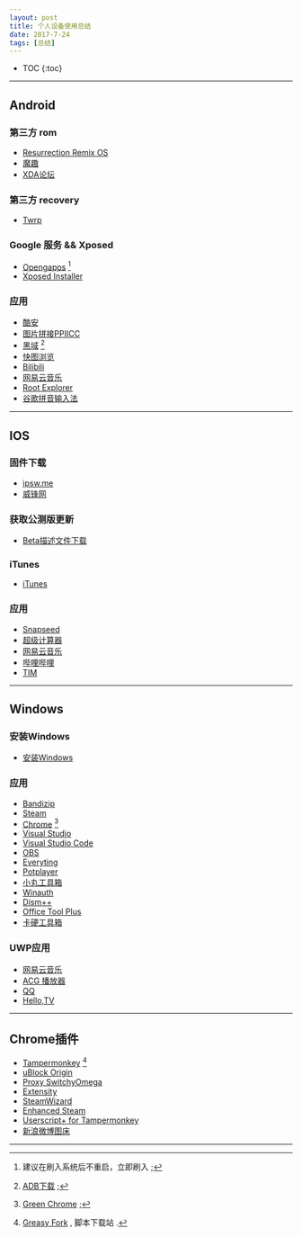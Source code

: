```yaml
---
layout: post
title: 个人设备使用总结
date: 2017-7-24
tags: [总结]
---
```


* TOC
{:toc}

---

## Android
### 第三方 rom
+ [Resurrection Remix OS](https://sourceforge.net/projects/resurrectionremix/files/?source=navbar)
+ [魔趣](https://download.mokeedev.com)
+ [XDA论坛](https://forum.xda-developers.com/)

### 第三方 recovery
+ [Twrp](https://twrp.me/Devices/)

### Google 服务 && Xposed
+ [Opengapps](http://opengapps.org/) [^1]
+ [Xposed Installer](http://repo.xposed.info/module/de.robv.android.xposed.installer)

[^1]: 建议在刷入系统后不重启，立即刷入 ;

### 应用
+ [酷安](https://www.coolapk.com/apk/com.coolapk.market?from=navbar)
+ [图片拼接PPIICC](https://www.coolapk.com/apk/bos.consoar.imagestitch)
+ [黑域](https://www.coolapk.com/apk/me.piebridge.brevent) [^2]
+ [快图浏览](https://www.coolapk.com/apk/com.alensw.PicFolder)
+ [Bilibili](https://www.coolapk.com/apk/tv.danmaku.bili)
+ [网易云音乐](https://www.coolapk.com/apk/com.netease.cloudmusic)
+ [Root Explorer](https://www.coolapk.com/apk/com.speedsoftware.rootexplorer)
+ [谷歌拼音输入法](https://www.coolapk.com/apk/com.google.android.inputmethod.pinyin)

[^2]: [ADB下载](https://developer.android.google.cn/studio/releases/platform-tools.html) ;

---

## IOS
### 固件下载
+ [ipsw.me](https://ipsw.me/)
+ [威锋网](http://act.feng.com/wetools/index.php?r=iosRom/index)

### 获取公测版更新
+ [Beta描述文件下载](https://beta.apple.com/sp/zh/betaprogram/)

### iTunes
+ [iTunes](https://www.apple.com/itunes/download/)

### 应用
+ [Snapseed](https://itunes.apple.com/cn/app/snapseed/id439438619?mt=8)
+ [超级计算器](https://itunes.apple.com/cn/app/%E8%B6%85%E7%BA%A7%E8%AE%A1%E7%AE%97%E5%99%A8-%E4%BD%A0%E9%9A%8F%E8%BA%AB%E7%9A%84%E6%95%B0%E5%AD%A6%E5%A5%BD%E5%B8%AE%E6%89%8B/id1130826879?mt=8)
+ [网易云音乐](https://itunes.apple.com/cn/app/%E7%BD%91%E6%98%93%E4%BA%91%E9%9F%B3%E4%B9%90/id590338362?mt=8)
+ [哔哩哔哩](https://itunes.apple.com/cn/app/%E5%93%94%E5%93%A9%E5%93%94%E5%93%A9-%E5%BC%B9%E5%B9%95%E7%95%AA%E5%89%A7%E7%9B%B4%E6%92%AD%E9%AB%98%E6%B8%85%E8%A7%86%E9%A2%91/id736536022?mt=8)
+ [TIM](https://itunes.apple.com/cn/app/tim-%E8%BD%BB%E8%81%8A%E7%9A%84qq-%E6%9B%B4%E6%96%B9%E4%BE%BF%E5%8A%9E%E5%85%AC/id1175213887?mt=8)

---

## Windows
### 安装Windows
+ [安装Windows](https://aleng-zhang.github.io/2017/07/15/%E5%AE%89%E8%A3%85Windows/)

### 应用
+ [Bandizip](https://www.bandisoft.com/bandizip/)
+ [Steam](http://store.steampowered.com/about/)
+ [Chrome](https://api.shuax.com/tools/getchrome) [^3]
+ [Visual Studio](https://www.visualstudio.com/zh-hans/)
+ [Visual Studio Code](https://code.visualstudio.com/)
+ [OBS](https://obsproject.com/)
+ [Everyting](http://www.voidtools.com/downloads/)
+ [Potplayer](http://potplayer.daum.net/?lang=zh_CN)
+ [小丸工具箱](http://maruko.appinn.me/index.html)
+ [Winauth](https://winauth.github.io/winauth/index.html)
+ [Dism++](http://www.chuyu.me/zh-Hans/index.html)
+ [Office Tool Plus](https://otp.landian.la/index.html)
+ [卡硬工具箱](http://www.kbtool.cn/)

[^3]: [Green Chrome](https://shuax.com/portfolio/greenchrome/) ;

### UWP应用
+ [网易云音乐](https://www.microsoft.com/zh-cn/store/p/%E7%BD%91%E6%98%93%E4%BA%91%E9%9F%B3%E4%B9%90uwp/9nblggh6g0jf)
+ [ACG 播放器](https://www.microsoft.com/zh-cn/store/p/acg-%E6%92%AD%E6%94%BE%E5%99%A8/9nblggh698c7)
+ [QQ](https://www.microsoft.com/zh-cn/store/p/qq/9wzdncrfj1ps)
+ [Hello,TV](https://www.microsoft.com/zh-cn/store/p/hello-tv/9nblggh4ts8g)

---

## Chrome插件
+ [Tampermonkey](https://chrome.google.com/webstore/detail/tampermonkey/dhdgffkkebhmkfjojejmpbldmpobfkfo?utm_source=chrome-app-launcher-info-dialog) [^4]
+ [uBlock Origin](https://chrome.google.com/webstore/detail/ublock-origin/cjpalhdlnbpafiamejdnhcphjbkeiagm?utm_source=chrome-app-launcher-info-dialog)
+ [Proxy SwitchyOmega](https://chrome.google.com/webstore/detail/proxy-switchyomega/padekgcemlokbadohgkifijomclgjgif?utm_source=chrome-app-launcher-info-dialog)
+ [Extensity](https://chrome.google.com/webstore/detail/extensity/jjmflmamggggndanpgfnpelongoepncg)
+ [SteamWizard](https://chrome.google.com/webstore/detail/steamwizard/kojolejmgolbhakghocbgjemjgbmcjig?utm_source=chrome-app-launcher-info-dialog)
+ [Enhanced Steam](https://chrome.google.com/webstore/detail/enhanced-steam/okadibdjfemgnhjiembecghcbfknbfhg?utm_source=chrome-app-launcher-info-dialog)
+ [Userscript+ for Tampermonkey](https://chrome.google.com/webstore/detail/userscript%20-for-tampermon/okiocdganiomklllkfkmhneoibegifch?utm_source=chrome-app-launcher-info-dialog)
+ [新浪微博图床](https://chrome.google.com/webstore/detail/%E6%96%B0%E6%B5%AA%E5%BE%AE%E5%8D%9A%E5%9B%BE%E5%BA%8A/fdfdnfpdplfbbnemmmoklbfjbhecpnhf?hl=zh-CN)

[^4]: [Greasy Fork](https://greasyfork.org/zh-CN) , 脚本下载站 .

---